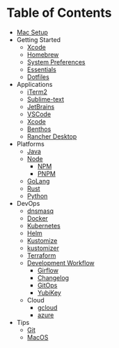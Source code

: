 # Table of Contents

- [Mac Setup](../README.md)
- Getting Started
  - [Xcode](essentials/xcode.md)
  - [Homebrew](essentials/brew.md)
  - [System Preferences](essentials/system-preferences.md)
  - [Essentials](essentials/essentials.md)
  - [Dotfiles](essentials/dotfiles.md)
- Applications
  - [iTerm2](apps/iterm2.md)
  - [Sublime-text](apps/sublime-text.md)
  - [JetBrains](apps/jetbrains.md)
  - [VSCode](apps/vscode.md)
  - [Xcode](apps/xcode.md)
  - [Benthos](apps/benthos.md)
  - [Rancher Desktop](apps/rancher-desktop.md)
- Platforms
  - [Java](platforms/java/java.md)
  - [Node](platforms/node/node.md)
    - [NPM](platforms/node/npm.md)
    - [PNPM](platforms/node/pnpm.md)
  - [GoLang](platforms/go/golang.md)
  - [Rust](platforms/rust.md)
  - [Python](platforms/python.md)
- DevOps
  - [dnsmasq](devops/dnsmasq.md)
  - [Docker](devops/docker.md)
  - [Kubernetes](devops/kubernetes.md)
  - [Helm](devops/helm.md)
  - [Kustomize](devops/Kustomize.md)
  - [kustomizer](devops/kustomizer.md)
  - [Terraform](devops/terraform.md)
  - [Development Workflow](devops/devflow/development-workflow.md)
    - [Girflow](devops/devflow/gitflow.md)
    - [Changelog](devops/devflow/changelog.md)
    - [GitOps](devops/devflow/gitops.md)
    - [YubiKey](devops/devflow/yubikey.md)
  - Cloud
    - [gcloud](devops/cloud/gcloud.md)
    - [azure](devops/cloud/azure.md)
- Tips
  - [Git](tips/git.md)
  - [MacOS](tips/macos.md)

